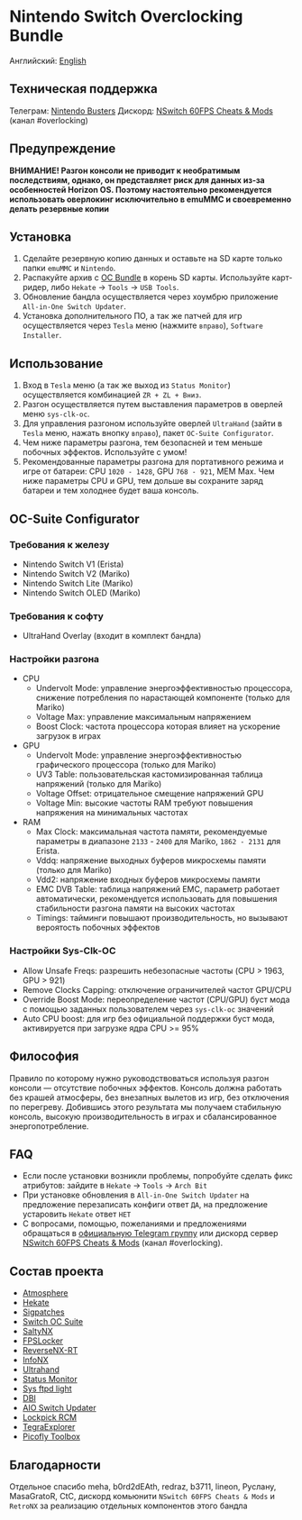 # Nintendo Switch Overclocking Bundle

Английский: [English](https://github.com/snupt/NS-Overclocking/blob/main/README.md)

## Техническая поддержка
Телеграм: [Nintendo Busters](https://t.me/NintendoBusters)
Дискорд: [NSwitch 60FPS Cheats & Mods](https://discord.gg/UZZbScp2) (канал #overlocking)

## Предупреждение

**ВНИМАНИЕ! Разгон консоли не приводит к необратимым последствиям, однако, он представляет риск для данных из-за особенностей Horizon OS. Поэтому настоятельно рекомендуется использовать оверлокинг исключительно в emuMMC и своевременно делать резервные копии**

## Установка

1. Сделайте резервную копию данных и оставьте на SD карте только папки `emuMMC` и `Nintendo`.
2. Распакуйте архив с [OC Bundle](https://github.com/snupt/NS-Overclocking/blob/main/OCBundle.zip) в корень SD карты. Используйте карт-ридер, либо `Hekate` → `Tools` → `USB Tools`.
3. Обновление бандла осуществляется через хоумбрю приложение `All-in-One Switch Updater`.
4. Установка дополнительного ПО, а так же патчей для игр осуществляется через `Tesla` меню (нажмите `вправо`), `Software Installer`.

## Использование

1. Вход в `Tesla` меню (а так же выход из `Status Monitor`) осуществляется комбинацией `ZR + ZL + Вниз`.
2. Разгон осуществляется путем выставления параметров в оверлей меню `sys-clk-oc`.
3. Для управления разгоном используйте оверлей `UltraHand` (зайти в `Tesla` меню, нажать внопку `вправо`), пакет `OC-Suite Configurator`.
4. Чем ниже параметры разгона, тем безопасней и тем меньше побочных эффектов. Используйте с умом!
5. Рекомендованные параметры разгона для портативного режима и игре от батареи: CPU `1020 - 1428`, GPU `768 - 921`, MEM Max. Чем ниже параметры CPU и GPU, тем дольше вы сохраните заряд батареи и тем холоднее будет ваша консоль.

## OC-Suite Configurator

### Требования к железу

- Nintendo Switch V1 (Erista)
- Nintendo Switch V2 (Mariko)
- Nintendo Switch Lite (Mariko)
- Nintendo Switch OLED (Mariko)

### Требования к софту

- UltraHand Overlay (входит в комплект бандла)

### Настройки разгона

* CPU
  * Undervolt Mode: управление энергоэффективностью процессора, снижение потребления по нарастающей компоненте (только для Mariko)
  * Voltage Max: управление максимальным напряжением
  * Boost Clock: частота процессора которая влияет на ускорение загрузок в играх
* GPU
  * Undervolt Mode: управление энергоэффективностью графического процессора (только для Mariko)
  * UV3 Table: пользовательская кастомизированная таблица напряжений (только для Mariko)
  * Voltage Offset: отрицательное смещение напряжений GPU
  * Voltage Min: высокие частоты RAM требуют повышения напряжения на минимальных частотах
* RAM
  * Max Clock: максимальная частота памяти, рекомендуемые параметры в диапазоне `2133` - `2400` для Mariko, `1862 - 2131` для Erista.
  * Vddq: напряжение выходных буферов микросхемы памяти (только для Mariko)
  * Vdd2: напряжение входных буферов микросхемы памяти
  * EMC DVB Table: таблица напряжений EMC, параметр работает автоматически, рекомендуется использовать для повышения стабильности разгона памяти на высоких частотах
  * Timings: тайминги повышают производительность, но вызывают вероятость побочных эффектов

### Настройки Sys-Clk-OC
* Allow Unsafe Freqs: разрешить небезопасные частоты (CPU > 1963, GPU > 921)
* Remove Clocks Capping: отключение ограничителей частот GPU/CPU
* Override Boost Mode: переопределение частот (CPU/GPU) буст мода с помощью заданных пользователем через `sys-clk-oc` значений
* Auto CPU boost: для игр без официальной поддержки буст мода, активируется при загрузке ядра CPU >= 95%

## Философия

Правило по которому нужно руководствоваться используя разгон консоли — отсутствие побочных эффектов. Консоль должна работать без крашей атмосферы, без внезапных вылетов из игр, без отключения по перегреву. Добившись этого результата мы получаем стабильную консоль, высокую производительность в играх и сбалансированное энергопотребление.

## FAQ

- Если после установки возникли проблемы, попробуйте сделать фикс атрибутов: зайдите в `Hekate` → `Tools` → `Arch Bit`
- При установке обновления в `All-in-One Switch Updater` на предложение перезаписать конфиги ответ `ДА`, на предложение устаровить `Hekate` ответ `НЕТ`
- С вопросами, помощью, пожеланиями и предложениями обращаться в [официальную Telegram группу](https://t.me/NintendoBusters) или дискорд сервер [NSwitch 60FPS Cheats & Mods](https://discord.gg/UZZbScp2) (канал #overlocking).

## Состав проекта
- [Atmosphere](https://github.com/Atmosphere-NX/Atmosphere)
- [Hekate](https://github.com/CTCaer/hekate)
- [Sigpatches](https://sigmapatches.coomer.party)
- [Switch OC Suite](https://github.com/hanai3Bi/Switch-OC-Suite)
- [SaltyNX](https://github.com/masagrator/SaltyNX)
- [FPSLocker](https://github.com/masagrator/FPSLocker)
- [ReverseNX-RT](https://github.com/masagrator/ReverseNX-RT)
- [InfoNX](https://github.com/renA21/InfoNX)
- [Ultrahand](https://github.com/ppkantorski/Ultrahand-Overlay)
- [Status Monitor](https://github.com/hanai3Bi/Status-Monitor-Overlay)
- [Sys ftpd light](https://github.com/cathery/sys-ftpd)
- [DBI](https://github.com/rashevskyv/dbi/releases)
- [AIO Switch Updater](https://github.com/HamletDuFromage/aio-switch-updater)
- [Lockpick RCM](https://github.com/s1204IT/Lockpick_RCM)
- [TegraExplorer](https://github.com/suchmememanyskill/TegraExplorer)
- [Picofly Toolbox](https://github.com/Ansem-SoD/Picofly)

## Благодарности

Отдельное спасибо meha, b0rd2dEAth, redraz, b3711, lineon, Руслану, MasaGratoR, CtC, дискорд комьюнити `NSwitch 60FPS Cheats & Mods` и `RetroNX` за реализацию отдельных компонентов этого бандла
